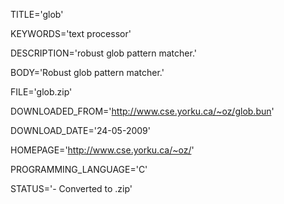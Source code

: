 
TITLE='glob'

KEYWORDS='text processor'

DESCRIPTION='robust glob pattern matcher.'

BODY='Robust glob pattern matcher.'

FILE='glob.zip'

DOWNLOADED_FROM='http://www.cse.yorku.ca/~oz/glob.bun'

DOWNLOAD_DATE='24-05-2009'

HOMEPAGE='http://www.cse.yorku.ca/~oz/'

PROGRAMMING_LANGUAGE='C'

STATUS='- Converted to .zip'